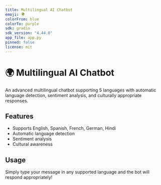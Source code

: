 ```yaml
---
title: Multilingual AI Chatbot
emoji: 🌍
colorFrom: blue
colorTo: purple
sdk: gradio
sdk_version: "4.44.0"
app_file: app.py
pinned: false
license: mit
---
```


# 🌍 Multilingual AI Chatbot

An advanced multilingual chatbot supporting 5 languages with automatic language detection, sentiment analysis, and culturally appropriate responses.

## Features
- Supports English, Spanish, French, German, Hindi
- Automatic language detection
- Sentiment analysis
- Cultural awareness

## Usage
Simply type your message in any supported language and the bot will respond appropriately!